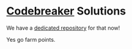 # [Codebreaker](https://codebreaker.xyz) Solutions

We have a [dedicated repository](https://github.com/EC3-Gang/codebreaker-solutions)
for that now!

Yes go farm points.
